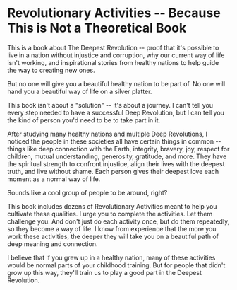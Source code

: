 # Revolutionary Activities -- Because This is Not a Theoretical Book

This is a book about The Deepest Revolution -- proof that it's possible to live in a nation without injustice and corruption, why our current way of life isn't working, and inspirational stories from healthy nations to help guide the way to creating new ones.

But no one will give you a beautiful healthy nation to be part of. No one will hand you a beautiful way of life on a silver platter.

This book isn't about a "solution" -- it's about a journey. I can't tell you every step needed to have a successful Deep Revolution, but I can tell you the kind of person you'd need to be to take part in it.

After studying many healthy nations and multiple Deep Revolutions, I noticed the people in these societies all have certain things in common -- things like deep connection with the Earth, integrity, bravery, joy, respect for children, mutual understanding, generosity, gratitude, and more. They have the spiritual strength to confront injustice, align their lives with the deepest truth, and live without shame. Each person gives their deepest love each moment as a normal way of life.

Sounds like a cool group of people to be around, right? 

This book includes dozens of Revolutionary Activities meant to help you cultivate these qualities. I urge you to complete the activities. Let them challenge you. And don't just do each activity once, but do them repeatedly, so they become a way of life. I know from experience that the more you work these activities, the deeper they will take you on a beautiful path of deep meaning and connection.

I believe that if you grew up in a healthy nation, many of these activities would be normal parts of your childhood training. But for people that didn't grow up this way, they'll train us to play a good part in the Deepest Revolution.